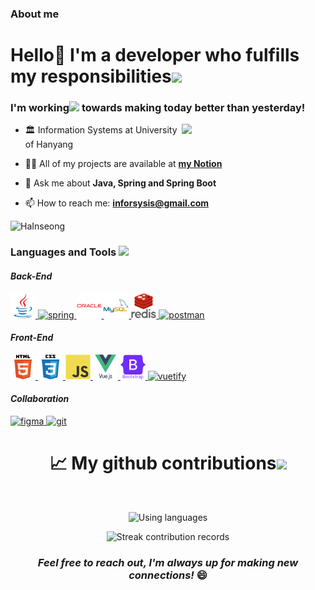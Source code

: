 
### About me 
<!-- <img src="https://emojis.slackmojis.com/emojis/images/1531849430/4246/blob-sunglasses.gif?1531849430" width="30"/> -->
<h1 align="left"> Hello👋 I'm a developer who fulfills my responsibilities<img src="https://emojis.slackmojis.com/emojis/images/1531849430/4246/blob-sunglasses.gif?1531849430" width="30"/></h1> 
<!-- <img src="https://media.giphy.com/media/12oufCB0MyZ1Go/giphy.gif" width="50"> -->
<h3 align="left">I'm working<img src="https://media.giphy.com/media/WUlplcMpOCEmTGBtBW/giphy.gif" width="30"> towards making today better than yesterday!</h3><img align='right' src="https://media.giphy.com/media/M9gbBd9nbDrOTu1Mqx/giphy.gif" width="230">

- 🏛️ Information Systems at University of Hanyang

- 👩‍💻 All of my projects are available at [**my Notion**](https://bead-pear-086.notion.site/Inseong-Ha-ceea039a78154216bcef9472b10d76d9?pvs=4)
  
- 💬 Ask me about **Java, Spring and Spring Boot**
  
- 📫 How to reach me: **inforsysis@gmail.com**
<p align="left"> <img src="https://komarev.com/ghpvc/?username=HaInseong&label=Profile%20views&color=0e75b6&style=flat" alt="HaInseong" /> </p>
<h3 align="left">Languages and Tools <img src="https://media.giphy.com/media/fYSnHlufseco8Fh93Z/giphy.gif" width="30"></h3>
<p align="left">
  <!-- Back-End -->
  <h4 align="left"><i>Back-End</i></h4>
  <a href="https://www.java.com" target="_blank" rel="noreferrer"> <img
      src="https://raw.githubusercontent.com/devicons/devicon/master/icons/java/java-original.svg" alt="java" width="40"
      height="40" /> </a>
  <a href="https://spring.io/" target="_blank" rel="noreferrer"> <img
      src="https://www.vectorlogo.zone/logos/springio/springio-icon.svg" alt="spring" width="40" height="40" /> </a>
  <a href="https://www.oracle.com/" target="_blank" rel="noreferrer"> <img
      src="https://raw.githubusercontent.com/devicons/devicon/master/icons/oracle/oracle-original.svg" alt="oracle"
      width="40" height="40" /> </a>
  <a href="https://www.mysql.com/" target="_blank" rel="noreferrer"> <img 
      src="https://raw.githubusercontent.com/devicons/devicon/master/icons/mysql/mysql-original-wordmark.svg"
      alt="mysql" width="40" height="40" /> </a>
  <a href="https://redis.io" target="_blank" rel="noreferrer"> <img 
      src="https://raw.githubusercontent.com/devicons/devicon/master/icons/redis/redis-original-wordmark.svg" 
      alt="redis" width="40" height="40"/> </a>
<!--   <a href="https://www.docker.com/" target="_blank" rel="noreferrer"> <img
      src="https://raw.githubusercontent.com/devicons/devicon/master/icons/docker/docker-original-wordmark.svg"
      alt="docker" width="40" height="40" /> </a> -->
<!--   <a href="https://kubernetes.io" target="_blank" rel="noreferrer"> <img 
      src="https://www.vectorlogo.zone/logos/kubernetes/kubernetes-icon.svg" 
      alt="kubernetes" width="40" height="40"/> </a> -->
<!--   <a href="https://aws.amazon.com" target="_blank" rel="noreferrer"> <img 
      src="https://raw.githubusercontent.com/devicons/devicon/master/icons/amazonwebservices/amazonwebservices-original-wordmark.svg"   
      alt="aws" width="40" height="40"/> </a> -->
<!--   <a href="https://kafka.apache.org/" target="_blank" rel="noreferrer"> <img 
      src="https://www.vectorlogo.zone/logos/apache_kafka/apache_kafka-icon.svg" 
      alt="kafka" width="40" height="40"/> </a> -->
<!--   <a href="https://www.nginx.com" target="_blank" rel="noreferrer"> <img
      src="https://raw.githubusercontent.com/devicons/devicon/master/icons/nginx/nginx-original.svg" 
      alt="nginx" width="40" height="40" /> </a> -->
  <a href="https://postman.com" target="_blank" rel="noreferrer"> <img
      src="https://www.vectorlogo.zone/logos/getpostman/getpostman-icon.svg" 
      alt="postman" width="40" height="40" /> </a>
  <!-- Front-End -->
  <h4 align="left"><i>Front-End</i></h4>
  <a href="https://www.w3.org/html/" target="_blank" rel="noreferrer"> <img
      src="https://raw.githubusercontent.com/devicons/devicon/master/icons/html5/html5-original-wordmark.svg"
      alt="html5" width="40" height="40" /> </a>
  <a href="https://www.w3schools.com/css/" target="_blank" rel="noreferrer"> <img
      src="https://raw.githubusercontent.com/devicons/devicon/master/icons/css3/css3-original-wordmark.svg" alt="css3"
      width="40" height="40" /> </a>
  <a href="https://developer.mozilla.org/en-US/docs/Web/JavaScript" target="_blank" rel="noreferrer"> <img
      src="https://raw.githubusercontent.com/devicons/devicon/master/icons/javascript/javascript-original.svg"
      alt="javascript" width="40" height="40" /> </a>
  <a href="https://vuejs.org/" target="_blank" rel="noreferrer"> <img
      src="https://raw.githubusercontent.com/devicons/devicon/master/icons/vuejs/vuejs-original-wordmark.svg"
      alt="vuejs" width="40" height="40" /> </a>
  <a href="https://getbootstrap.com" target="_blank" rel="noreferrer"> <img
      src="https://raw.githubusercontent.com/devicons/devicon/master/icons/bootstrap/bootstrap-plain-wordmark.svg"
      alt="bootstrap" width="40" height="40" /> </a>
  <a href="https://vuetifyjs.com/en/" target="_blank" rel="noreferrer"> <img 
      src="https://bestofjs.org/logos/vuetify.svg" 
      alt="vuetify" width="40" height="40"/> </a> 
  <!-- Collaboration Tools -->
  <h4 align="left"><i>Collaboration</i></h4>
  <a href="https://www.figma.com/" target="_blank" rel="noreferrer"> <img 
      src="https://www.vectorlogo.zone/logos/figma/figma-icon.svg" 
      alt="figma" height="30"/> </a>
  <a href="https://git-scm.com/" target="_blank" rel="noreferrer"> <img
      src="https://www.vectorlogo.zone/logos/git-scm/git-scm-icon.svg" 
      alt="git" width="40" height="40" /> </a>
</p>
<h1 align="center">📈 My github contributions<img src="https://media.giphy.com/media/VgCDAzcKvsR6OM0uWg/giphy.gif" width="50"></h1>
<br />
<p align="center"><img src="https://github-readme-stats.vercel.app/api/top-langs?username=HaInseong&show_icons=true&locale=en&layout=compact&theme=gotham" alt="Using languages" width="35%" /></p>
<!-- <p align="center">&nbsp;<img src="https://github-readme-stats.vercel.app/api?username=HaInseong&show_icons=true&theme=gotham&locale=en" alt="HaInseong" width="60%" /></p> -->
<p align="center"><img src="https://github-readme-streak-stats.herokuapp.com/?user=HaInseong&theme=gotham" alt="Streak contribution records" width="50%" /></p>
<h3 align="center"><em>Feel free to reach out, I'm always up for making new connections!</em> 😄</h3>
